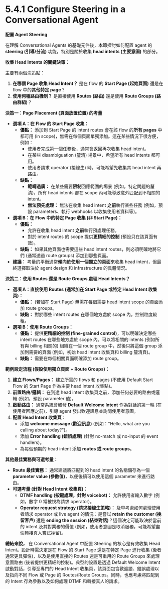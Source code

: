 # 5.4.1 Configure Steering in a Conversational Agent

**配置 Agent Steering**

在理解 Conversational Agents 的基礎元件後，本節探討如何配置 agent 的 **steering (引導/分流)** 功能，特別是關於收集 **head intents (主要意圖)** 的部分。

**收集 Head Intents 的關鍵決策：**

主要有兩個決策點：

1. **在哪個 Page 收集 Head Intent？** 是在 flow 的 **Start Page (起始頁面)** 還是在 flow 中的**其他特定 page**？
2. **使用何種路由機制？** 是直接使用 **Routes (路由)** 還是使用 **Route Groups (路由群組)**？

**決策一：Page Placement (頁面放置位置) 的考量**

- **選項 A：在 Flow 的 Start Page 收集：**
    - **優點：** 添加到 Start Page 的 intent routes 會在該 flow 的**所有 pages** 中都可用 (in scope)，無需在每個頁面單獨添加。這在某些情況下很方便，例如：
        - 使用者完成第一個任務後，通常會返回再次收集 head intent。
        - 在某些 disambiguation (釐清) 場景中，希望所有 head intents 都可用。
        - 使用者請求 operator (接線生) 時，可能希望先收集其 head intent 再路由。
    - **缺點：**
        - **範疇過廣：** 在某些需要**限制**回應範圍的場景 (例如，特定問題的釐清)，所有 head intents 都在 scope 內可能導致意外匹配到不相關的 intent。
        - **無法預先處理：** 無法在收集 head intent **之前**執行某些任務 (例如，預設 parameters、執行 webhooks 以收集使用者資料等)。
- **選項 B：在 Flow 中的特定 Page 收集 (非 Start Page)：**
    - **優點：**
        - 允許在收集 head intent **之前**執行預處理任務。
        - 對於 intent routes 的 scope 提供**更精細的控制** (預設只在該頁面有效)。
    - **缺點：** 如果其他頁面也需要這些 head intent routes，則必須明確地將它們 (通常透過 route groups) 添加到那些頁面。
- **建議：** 考量的平衡通常**傾向於使用一個獨立的頁面**來收集 head intent，但最終選擇取決於 agent design 和 infrastructure 的具體情況。

**決策二：使用 Routes 還是 Route Groups 處理 Head Intents？**

- **選項 A：直接使用 Routes (通常加在 Start Page 或特定 Head Intent 收集頁)：**
    - **優點：** (若加在 Start Page) 無需在每個需要 head intent scope 的頁面添加 route groups。
    - **缺點：** 對於哪些 intent routes 在哪個地方處於 scope 內，控制粒度較粗。
- **選項 B：使用 Route Groups：**
    - **優點：** 提供**更精細的控制 (fine-grained control)**，可以明確決定哪些 intent routes 在哪些地方處於 scope 內。可以將相關的 intents (例如所有與 billing 相關的) 組織在一個 route group 中，然後只將這個 group 添加到需要的頁面 (例如，初始 head intent 收集頁和 billing 釐清頁)。
    - **缺點：** 需要在每個相關頁面明確添加 route group。

**範例設定流程 (假設使用獨立頁面 + Route Groups)：**

1. **建立 Flows/Pages：** 建立所需的 flows 和 pages (不使用 Default Start Flow 的 Start Page 作為主要 head intent 收集點)。
2. **前置路由/邏輯：** 在到達 head intent 收集頁之前，添加任何必要的路由或邏輯 (例如，預設 parameter 值)。
3. **啟動路由：** 通常系統會觸發 **Default Welcome Intent** 作為對話的第一輪 (在使用者回應之前)，引導 agent 發出歡迎訊息並詢問使用者意圖。
4. **配置 Head Intent 收集頁：**
    - 添加 **welcome message (歡迎訊息)** (例如："Hello, what are you calling about today?")。
    - 添加 **Error handling (錯誤處理)** (針對 no-match 或 no-input 的 event handlers)。
    - 為每個預期的 head intent 添加 **routes 或 route groups**。

**其他最佳實務與可選考量：**

- **Route 最佳實務：** 通常建議將匹配到的 head intent 的名稱儲存為一個 **parameter value (參數值)**，以便後續可以使用這個 parameter 來進行路由。
- **可選考量 (針對 Head Intent 收集頁)：**
    - **DTMF handling (按鍵處理，針對 voicebot)：** 允許使用者輸入數字 (例如，數字 0 常被視為請求 operator)。
    - **Operator request strategy (請求接線生策略)：** 及早考慮如何處理使用者請求 operator 或 live agent 的情況：是嘗試 **retain the customer (挽留客戶)** 還是 **ending the session (結束對話)**？這個決定可能取決於當前的 intent 及其對業務的價值 (例如，使用者意圖是取消服務，可能希望盡快轉接真人嘗試挽留)。

**總結來說，** 在 Conversational Agent 中配置 Steering 的核心是有效收集 Head Intent。設計時需決定是在 Flow 的 Start Page 還是在特定 Page 進行收集 (後者通常更具彈性)，以及是使用直接的 Routes 還是可重用的 Route Groups 來處理意圖路由 (後者提供更精細的控制)。典型的設置是透過 Default Welcome Intent 啟動對話，引導至專門的 Head Intent 收集頁，該頁面包含歡迎語、錯誤處理以及指向不同 Flow 或 Page 的 Routes/Route Groups。同時，也應考慮將匹配到的 Intent 存為參數以及如何處理 DTMF 和轉接真人的請求。
